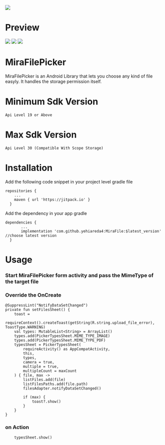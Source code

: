 [![](https://jitpack.io/v/yehiareda4/MiraFile.svg)](https://jitpack.io/#yehiareda4/MiraFile)

# Preview

![](https://github.com/yehiareda4/MiraFilePiker/blob/master/preview/preview2.jpeg) ![](https://github.com/yehiareda4/MiraFilePiker/blob/master/preview/preview1.jpeg)
![](https://github.com/yehiareda4/MiraFilePiker/blob/master/preview/preview3.jpeg)


# MiraFilePicker
MiraFilePicker is an Android Library that lets you choose any kind of file easyly. It handles the storage permission itself.

# Minimum Sdk Version
    Api Level 19 or Above
# Max Sdk Version
    Api Level 30 (Compatible With Scope Storage)

# Installation

Add the following code snippet in your project level gradle file

    repositories {
        ...
        maven { url 'https://jitpack.io' }
      }
    
Add the dependency in your app gradle

    dependencies {
           ...
           implementation 'com.github.yehiareda4:MiraFile:$latest_version' //choose latest version
      }
      
# Usage

### Start MiraFilePicker form activity and pass the MimeType of the target file
### Override the OnCreate
    @SuppressLint("NotifyDataSetChanged")
    private fun setFilesSheet() {
        toast =
            requireContext().createToast(getString(R.string.upload_file_error), ToastType.WARNING)
        val types: MutableList<String> = ArrayList()
        types.add(PickerTypesSheet.MIME_TYPE_IMAGE)
        types.add(PickerTypesSheet.MIME_TYPE_PDF)
        typesSheet = PickerTypesSheet(
            requireActivity() as AppCompatActivity,
            this,
            types,
            camera = true,
            multiple = true,
            multipleCount = maxCount
        ) { file, max ->
            listFiles.add(file)
            listFilesPaths.add(file.path)
            filesAdapter.notifyDataSetChanged()

            if (max) {
                toast?.show()
            }
        }
    }
 
### on Action
        typesSheet.show()